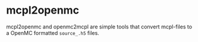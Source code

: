 # mcpl2openmc
mcpl2openmc and openmc2mcpl are simple tools that convert mcpl-files to a OpenMC formatted ```source_.h5``` files.
